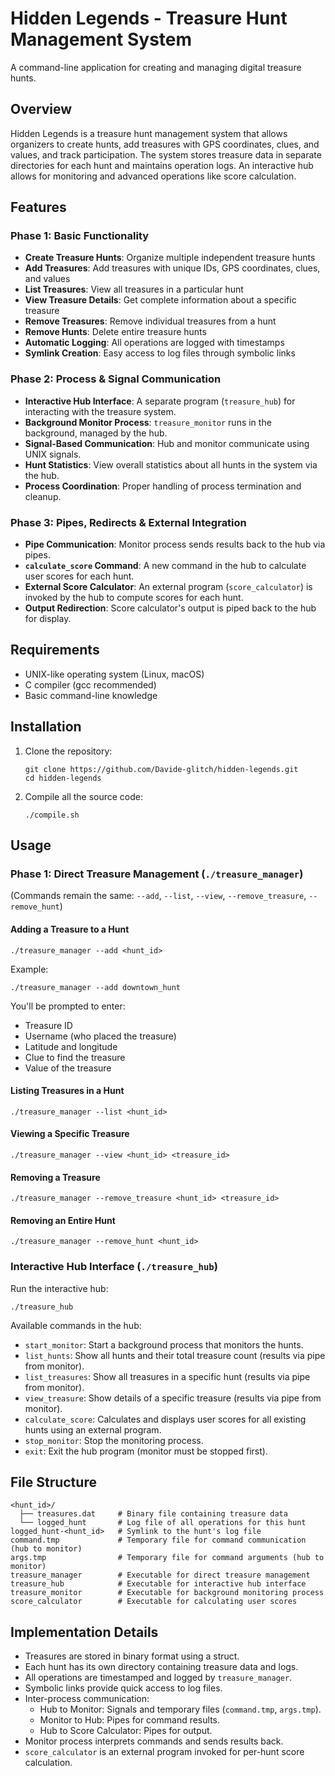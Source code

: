 # Hidden Legends - Treasure Hunt Management System

A command-line application for creating and managing digital treasure hunts.

## Overview

Hidden Legends is a treasure hunt management system that allows organizers to create hunts, add treasures with GPS coordinates, clues, and values, and track participation. The system stores treasure data in separate directories for each hunt and maintains operation logs. An interactive hub allows for monitoring and advanced operations like score calculation.

## Features

### Phase 1: Basic Functionality
- **Create Treasure Hunts**: Organize multiple independent treasure hunts
- **Add Treasures**: Add treasures with unique IDs, GPS coordinates, clues, and values
- **List Treasures**: View all treasures in a particular hunt
- **View Treasure Details**: Get complete information about a specific treasure
- **Remove Treasures**: Remove individual treasures from a hunt
- **Remove Hunts**: Delete entire treasure hunts
- **Automatic Logging**: All operations are logged with timestamps
- **Symlink Creation**: Easy access to log files through symbolic links

### Phase 2: Process & Signal Communication
- **Interactive Hub Interface**: A separate program (`treasure_hub`) for interacting with the treasure system.
- **Background Monitor Process**: `treasure_monitor` runs in the background, managed by the hub.
- **Signal-Based Communication**: Hub and monitor communicate using UNIX signals.
- **Hunt Statistics**: View overall statistics about all hunts in the system via the hub.
- **Process Coordination**: Proper handling of process termination and cleanup.

### Phase 3: Pipes, Redirects & External Integration
- **Pipe Communication**: Monitor process sends results back to the hub via pipes.
- **`calculate_score` Command**: A new command in the hub to calculate user scores for each hunt.
- **External Score Calculator**: An external program (`score_calculator`) is invoked by the hub to compute scores for each hunt.
- **Output Redirection**: Score calculator's output is piped back to the hub for display.

## Requirements

- UNIX-like operating system (Linux, macOS)
- C compiler (gcc recommended)
- Basic command-line knowledge

## Installation

1. Clone the repository:
   ```
   git clone https://github.com/Davide-glitch/hidden-legends.git
   cd hidden-legends
   ```

2. Compile all the source code:
   ```
   ./compile.sh
   ```

## Usage

### Phase 1: Direct Treasure Management (`./treasure_manager`)

(Commands remain the same: `--add`, `--list`, `--view`, `--remove_treasure`, `--remove_hunt`)

#### Adding a Treasure to a Hunt

```
./treasure_manager --add <hunt_id>
```
Example:
```
./treasure_manager --add downtown_hunt
```
You'll be prompted to enter:
- Treasure ID
- Username (who placed the treasure)
- Latitude and longitude
- Clue to find the treasure
- Value of the treasure

#### Listing Treasures in a Hunt
```
./treasure_manager --list <hunt_id>
```

#### Viewing a Specific Treasure
```
./treasure_manager --view <hunt_id> <treasure_id>
```

#### Removing a Treasure
```
./treasure_manager --remove_treasure <hunt_id> <treasure_id>
```

#### Removing an Entire Hunt
```
./treasure_manager --remove_hunt <hunt_id>
```

### Interactive Hub Interface (`./treasure_hub`)

Run the interactive hub:
```
./treasure_hub
```

Available commands in the hub:
- `start_monitor`: Start a background process that monitors the hunts.
- `list_hunts`: Show all hunts and their total treasure count (results via pipe from monitor).
- `list_treasures`: Show all treasures in a specific hunt (results via pipe from monitor).
- `view_treasure`: Show details of a specific treasure (results via pipe from monitor).
- `calculate_score`: Calculates and displays user scores for all existing hunts using an external program.
- `stop_monitor`: Stop the monitoring process.
- `exit`: Exit the hub program (monitor must be stopped first).

## File Structure

```
<hunt_id>/
  ├── treasures.dat     # Binary file containing treasure data
  └── logged_hunt       # Log file of all operations for this hunt
logged_hunt-<hunt_id>   # Symlink to the hunt's log file
command.tmp             # Temporary file for command communication (hub to monitor)
args.tmp                # Temporary file for command arguments (hub to monitor)
treasure_manager        # Executable for direct treasure management
treasure_hub            # Executable for interactive hub interface
treasure_monitor        # Executable for background monitoring process
score_calculator        # Executable for calculating user scores
```

## Implementation Details

- Treasures are stored in binary format using a struct.
- Each hunt has its own directory containing treasure data and logs.
- All operations are timestamped and logged by `treasure_manager`.
- Symbolic links provide quick access to log files.
- Inter-process communication:
    - Hub to Monitor: Signals and temporary files (`command.tmp`, `args.tmp`).
    - Monitor to Hub: Pipes for command results.
    - Hub to Score Calculator: Pipes for output.
- Monitor process interprets commands and sends results back.
- `score_calculator` is an external program invoked for per-hunt score calculation.
